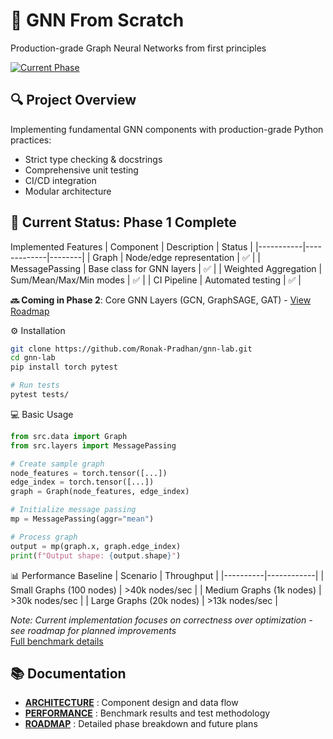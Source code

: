 # 🧠 GNN From Scratch  

Production-grade Graph Neural Networks from first principles

[![Current Phase](https://img.shields.io/badge/Phase-1%3A%20Foundations-brightgreen)](docs/ROADMAP.md)

## 🔍 Project Overview  
Implementing fundamental GNN components with production-grade Python practices:  
- Strict type checking & docstrings  
- Comprehensive unit testing
- CI/CD integration  
- Modular architecture  

## 🚀 Current Status: Phase 1 Complete  
Implemented Features
| Component | Description | Status |
|-----------|-------------|--------|
| Graph | Node/edge representation | ✅ |
| MessagePassing | Base class for GNN layers | ✅ |
| Weighted Aggregation | Sum/Mean/Max/Min modes | ✅ |
| CI Pipeline | Automated testing | ✅ |

**🔜 Coming in Phase 2**: Core GNN Layers (GCN, GraphSAGE, GAT) - [View Roadmap](docs/ROADMAP.md)

⚙️ Installation

```bash
git clone https://github.com/Ronak-Pradhan/gnn-lab.git
cd gnn-lab
pip install torch pytest

# Run tests
pytest tests/
```
💻 Basic Usage
```python
from src.data import Graph
from src.layers import MessagePassing

# Create sample graph
node_features = torch.tensor([...])
edge_index = torch.tensor([...])
graph = Graph(node_features, edge_index)

# Initialize message passing
mp = MessagePassing(aggr="mean")

# Process graph
output = mp(graph.x, graph.edge_index)
print(f"Output shape: {output.shape}")
```

📊 Performance Baseline
| Scenario | Throughput |
|----------|------------|
| Small Graphs (100 nodes) | >40k nodes/sec |
| Medium Graphs (1k nodes) | >30k nodes/sec |
| Large Graphs (20k nodes) | >13k nodes/sec |

*Note: Current implementation focuses on correctness over optimization - see roadmap for planned improvements*  
[Full benchmark details](docs/PERFORMANCE.md)

## 📚 Documentation
- [**ARCHITECTURE**](docs/ARCHITECTURE.md) : Component design and data flow  
- [**PERFORMANCE**](docs/PERFORMANCE.md) : Benchmark results and test methodology  
- [**ROADMAP**](docs/ROADMAP.md) : Detailed phase breakdown and future plans  
